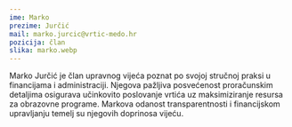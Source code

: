 ```yaml
---
ime: Marko
prezime: Jurčić
mail: marko.jurcic@vrtic-medo.hr
pozicija: član
slika: marko.webp
---
```


Marko Jurčić je član upravnog vijeća poznat po svojoj stručnoj praksi u financijama i administraciji. Njegova pažljiva posvećenost proračunskim detaljima osigurava učinkovito poslovanje vrtića uz maksimiziranje resursa za obrazovne programe. Markova odanost transparentnosti i financijskom upravljanju temelj su njegovih doprinosa vijeću.